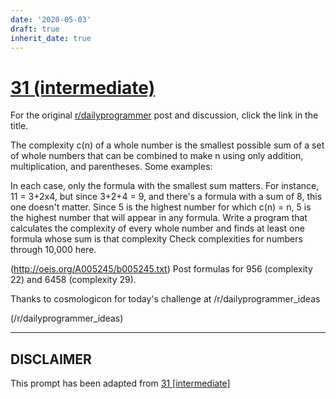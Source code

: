 ```yaml
---
date: '2020-05-03'
draft: true
inherit_date: true
---
```


# [31 (intermediate)](https://www.reddit.com/r/dailyprogrammer/comments/rg25w/3272012_challenge_31_intermediate/)

For the original [r/dailyprogrammer](https://www.reddit.com/r/dailyprogrammer/) post and discussion, click the link in the title.

The complexity c(n) of a whole number is the smallest possible sum of a set of whole numbers that can be combined to make n using only addition, multiplication, and parentheses. Some examples:

In each case, only the formula with the smallest sum matters. For instance, 11 = 3+2x4, but since 3+2+4 = 9, and there's a formula with a sum of 8, this one doesn't matter. Since 5 is the highest number for which c(n) = n, 5 is the highest number that will appear in any formula.
Write a program that calculates the complexity of every whole number and finds at least one formula whose sum is that complexity Check complexities for numbers through 10,000 here.

(http://oeis.org/A005245/b005245.txt)
Post formulas for 956 (complexity 22) and 6458 (complexity 29).

Thanks to cosmologicon for today's challenge at /r/dailyprogrammer_ideas 

(/r/dailyprogrammer_ideas)

----
## **DISCLAIMER**
This prompt has been adapted from [31 [intermediate]](https://www.reddit.com/r/dailyprogrammer/comments/rg25w/3272012_challenge_31_intermediate/
)
